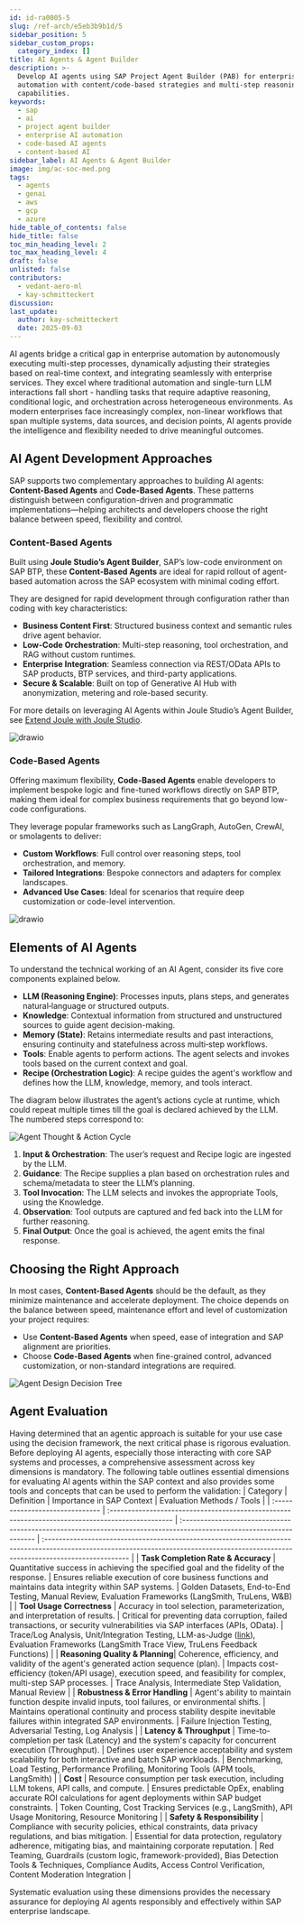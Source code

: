 ```yaml
---
id: id-ra0005-5
slug: /ref-arch/e5eb3b9b1d/5
sidebar_position: 5
sidebar_custom_props:
  category_index: []
title: AI Agents & Agent Builder
description: >-
  Develop AI agents using SAP Project Agent Builder (PAB) for enterprise
  automation with content/code-based strategies and multi-step reasoning
  capabilities.
keywords:
  - sap
  - ai
  - project agent builder
  - enterprise AI automation
  - code-based AI agents
  - content-based AI
sidebar_label: AI Agents & Agent Builder
image: img/ac-soc-med.png
tags:
  - agents
  - genai
  - aws
  - gcp
  - azure
hide_table_of_contents: false
hide_title: false
toc_min_heading_level: 2
toc_max_heading_level: 4
draft: false
unlisted: false
contributors:
  - vedant-aero-ml
  - kay-schmitteckert
discussion:
last_update:
  author: kay-schmitteckert
  date: 2025-09-03
---
```


AI agents bridge a critical gap in enterprise automation by autonomously executing multi-step processes, dynamically adjusting their strategies based on real-time context, and integrating seamlessly with enterprise services. They excel where traditional automation and single-turn LLM interactions fall short - handling tasks that require adaptive reasoning, conditional logic, and orchestration across heterogeneous environments. As modern enterprises face increasingly complex, non-linear workflows that span multiple systems, data sources, and decision points, AI agents provide the intelligence and flexibility needed to drive meaningful outcomes.

## AI Agent Development Approaches
SAP supports two complementary approaches to building AI agents: **Content-Based Agents** and **Code-Based Agents**. These patterns distinguish between configuration-driven and programmatic implementations—helping architects and developers choose the right balance between speed, flexibility and control.

### Content-Based Agents ###

Built using **Joule Studio’s Agent Builder**, SAP’s low-code environment on SAP BTP, these **Content-Based Agents** are ideal for rapid rollout of agent-based automation across the SAP ecosystem with minimal coding effort.

They are designed for rapid development through configuration rather than coding with key characteristics:
- **Business Content First**: Structured business context and semantic rules drive agent behavior.
- **Low-Code Orchestration**: Multi-step reasoning, tool orchestration, and RAG without custom runtimes.
- **Enterprise Integration**: Seamless connection via REST/OData APIs to SAP products, BTP services, and third-party applications.
- **Secure & Scalable**: Built on top of Generative AI Hub with anonymization, metering and role-based security.

For more details on leveraging AI Agents within Joule Studio’s Agent Builder, see [Extend Joule with Joule Studio](../../RA0024/readme.md).

![drawio](../../RA0024/drawio/joule-studio-ref-arch.drawio)

### Code-Based Agents ###

Offering maximum flexibility, **Code-Based Agents** enable developers to implement bespoke logic and fine-tuned workflows directly on SAP BTP, making them ideal for complex business requirements that go beyond low-code configurations.

They leverage popular frameworks such as LangGraph, AutoGen, CrewAI, or smolagents to deliver:

- **Custom Workflows**: Full control over reasoning steps, tool orchestration, and memory.
- **Tailored Integrations**: Bespoke connectors and adapters for complex landscapes.
- **Advanced Use Cases**: Ideal for scenarios that require deep customization or code-level intervention.

![drawio](./drawio/reference-architecture-generative-ai-code-based.drawio)

## Elements of AI Agents

To understand the technical working of an AI Agent, consider its five core components explained below.

- **LLM (Reasoning Engine)**: Processes inputs, plans steps, and generates natural‑language or structured outputs.
- **Knowledge**: Contextual information from structured and unstructured sources to guide agent decision-making.
- **Memory (State)**: Retains intermediate results and past interactions, ensuring continuity and statefulness across multi‑step workflows.
- **Tools**: Enable agents to perform actions. The agent selects and invokes tools based on the current context and goal.
- **Recipe (Orchestration Logic)**: A recipe guides the agent's workflow and defines how the LLM, knowledge, memory, and tools interact.

The diagram below illustrates the agent’s actions cycle at runtime, which could repeat multiple times till the goal is declared achieved by the LLM. The numbered steps correspond to:

![Agent Thought & Action Cycle](./images/Agent_Flow.svg)

1. **Input & Orchestration**: The user’s request and Recipe logic are ingested by the LLM.
2. **Guidance**: The Recipe supplies a plan based on orchestration rules and schema/metadata to steer the LLM’s planning.
3. **Tool Invocation**: The LLM selects and invokes the appropriate Tools, using the Knowledge.
4. **Observation**: Tool outputs are captured and fed back into the LLM for further reasoning.
5. **Final Output**: Once the goal is achieved, the agent emits the final response.


## Choosing the Right Approach
In most cases, **Content-Based Agents** should be the default, as they minimize maintenance and accelerate deployment. The choice depends on the balance between speed, maintenance effort and level of customization your project requires:
- Use **Content-Based Agents** when speed, ease of integration and SAP alignment are priorities.
- Choose **Code-Based Agents** when fine-grained control, advanced customization, or non-standard integrations are required.

![Agent Design Decision Tree](./images/Agent_FD.svg)

## Agent Evaluation

Having determined that an agentic approach is suitable for your use case using the decision framework, the next critical phase is rigorous evaluation. Before deploying AI agents, especially those interacting with core SAP systems and processes, a comprehensive assessment across key dimensions is mandatory. The following table outlines essential dimensions for evaluating AI agents within the SAP context and also provides some tools and concepts that can be used to perform the validation:
| Category                        | Definition                                                                                       | Importance in SAP Context                                                                                            | Evaluation Methods / Tools                                                                                                                                                           |
| :------------------------------ | :----------------------------------------------------------------------------------------------- | :------------------------------------------------------------------------------------------------------------------- | :----------------------------------------------------------------------------------------------------------------------------------------------------------------------------------- |
| **Task Completion Rate & Accuracy** | Quantitative success in achieving the specified goal and the fidelity of the response.             | Ensures reliable execution of core business functions and maintains data integrity within SAP systems.                 | Golden Datasets, End-to-End Testing, Manual Review, Evaluation Frameworks (LangSmith, TruLens, W&B)                                                                                    |
| **Tool Usage Correctness** | Accuracy in tool selection, parameterization, and interpretation of results.                   | Critical for preventing data corruption, failed transactions, or security vulnerabilities via SAP interfaces (APIs, OData). | Trace/Log Analysis, Unit/Integration Testing, LLM-as-Judge ([link](https://arxiv.org/abs/2306.05685)), Evaluation Frameworks (LangSmith Trace View, TruLens Feedback Functions)       |
| **Reasoning Quality & Planning**| Coherence, efficiency, and validity of the agent's generated action sequence (plan).             | Impacts cost-efficiency (token/API usage), execution speed, and feasibility for complex, multi-step SAP processes.   | Trace Analysis, Intermediate Step Validation, Manual Review                                                                                                                          |
| **Robustness & Error Handling** | Agent's ability to maintain function despite invalid inputs, tool failures, or environmental shifts. | Maintains operational continuity and process stability despite inevitable failures within integrated SAP environments. | Failure Injection Testing, Adversarial Testing, Log Analysis                                                                                                                       |
| **Latency & Throughput** | Time-to-completion per task (Latency) and the system's capacity for concurrent execution (Throughput). | Defines user experience acceptability and system scalability for both interactive and batch SAP workloads.             | Benchmarking, Load Testing, Performance Profiling, Monitoring Tools (APM tools, LangSmith)                                                                                           |
| **Cost** | Resource consumption per task execution, including LLM tokens, API calls, and compute.           | Ensures predictable OpEx, enabling accurate ROI calculations for agent deployments within SAP budget constraints.      | Token Counting, Cost Tracking Services (e.g., LangSmith), API Usage Monitoring, Resource Monitoring                                                                                  |
| **Safety & Responsibility** | Compliance with security policies, ethical constraints, data privacy regulations, and bias mitigation. | Essential for data protection, regulatory adherence, mitigating bias, and maintaining corporate reputation.            | Red Teaming, Guardrails (custom logic, framework-provided), Bias Detection Tools & Techniques, Compliance Audits, Access Control Verification, Content Moderation Integration        |

Systematic evaluation using these dimensions provides the necessary assurance for deploying AI agents responsibly and effectively within SAP enterprise landscape.
